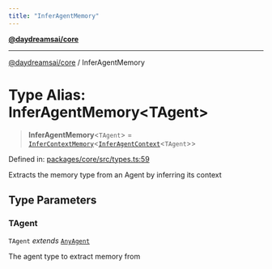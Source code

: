 ```yaml
---
title: "InferAgentMemory"
---
```


[**@daydreamsai/core**](./api-reference.md)

***

[@daydreamsai/core](./api-reference.md) / InferAgentMemory

# Type Alias: InferAgentMemory\<TAgent\>

> **InferAgentMemory**\<`TAgent`\> = [`InferContextMemory`](./InferContextMemory.md)\<[`InferAgentContext`](./InferAgentContext.md)\<`TAgent`\>\>

Defined in: [packages/core/src/types.ts:59](https://github.com/dojoengine/daydreams/blob/bbf75946e0d6d99fbdde4cebb2f8a4e8926724f1/packages/core/src/types.ts#L59)

Extracts the memory type from an Agent by inferring its context

## Type Parameters

### TAgent

`TAgent` *extends* [`AnyAgent`](./AnyAgent.md)

The agent type to extract memory from
